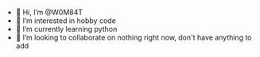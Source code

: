 - 👋 Hi, I’m @W0M84T
- 👀 I’m interested in hobby code
- 🌱 I’m currently learning python
- 💞️ I’m looking to collaborate on nothing right now, don't have anything to add

<!---
W0M84T/W0M84T is a ✨ special ✨ repository because its `README.md` (this file) appears on your GitHub profile.
You can click the Preview link to take a look at your changes.
--->
